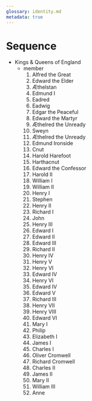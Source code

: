 ```yaml
---
glossary: identity.md
metadata: true
---
```


# Sequence

- Kings & Queens of England
  - member
    1. Alfred the Great
    2. Edward the Elder
    3. Æthelstan
    4. Edmund I
    5. Eadred
    6. Eadwig
    7. Edgar the Peaceful
    8. Edward the Martyr
    9. Æthelred the Unready
    10. Sweyn
    11. Æthelred the Unready
    12. Edmund Ironside
    13. Cnut
    14. Harold Harefoot
    15. Harthacnut
    16. Edward the Confessor
    17. Harold II
    18. William I
    19. William II
    20. Henry I
    21. Stephen
    22. Henry II
    23. Richard I
    24. John
    25. Henry III
    26. Edward I
    27. Edward II
    28. Edward III
    29. Richard II
    30. Henry IV
    31. Henry V
    32. Henry VI
    33. Edward IV
    34. Henry VI
    35. Edward IV
    36. Edward V
    37. Richard III
    38. Henry VII
    39. Henry VIII
    40. Edward VI
    41. Mary I
    42. Philip
    43. Elizabeth I
    44. James I
    45. Charles I
    46. Oliver Cromwell
    47. Richard Cromwell
    48. Charles II
    49. James II
    50. Mary II
    51. William III
    52. Anne
